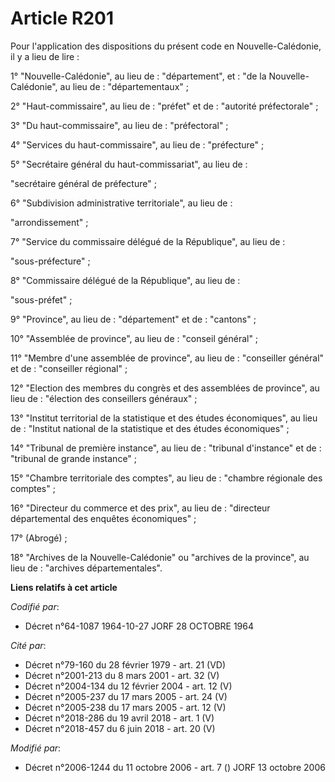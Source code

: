 # Article R201

Pour l'application des dispositions du présent code en Nouvelle-Calédonie, il y a lieu de lire :

1° "Nouvelle-Calédonie", au lieu de : "département", et : "de la Nouvelle-Calédonie", au lieu de : "départementaux" ;

2° "Haut-commissaire", au lieu de : "préfet" et de : "autorité préfectorale" ;

3° "Du haut-commissaire", au lieu de : "préfectoral" ;

4° "Services du haut-commissaire", au lieu de : "préfecture" ;

5° "Secrétaire général du haut-commissariat", au lieu de :

"secrétaire général de préfecture" ;

6° "Subdivision administrative territoriale", au lieu de :

"arrondissement" ;

7° "Service du commissaire délégué de la République", au lieu de :

"sous-préfecture" ;

8° "Commissaire délégué de la République", au lieu de :

"sous-préfet" ;

9° "Province", au lieu de : "département" et de : "cantons" ;

10° "Assemblée de province", au lieu de : "conseil général" ;

11° "Membre d'une assemblée de province", au lieu de : "conseiller général" et de : "conseiller régional" ;

12° "Election des membres du congrès et des assemblées de province", au lieu de : "élection des conseillers généraux" ;

13° "Institut territorial de la statistique et des études économiques", au lieu de : "Institut national de la statistique et
des études économiques" ;

14° "Tribunal de première instance", au lieu de : "tribunal d'instance" et de : "tribunal de grande instance" ;

15° "Chambre territoriale des comptes", au lieu de : "chambre régionale des comptes" ;

16° "Directeur du commerce et des prix", au lieu de : "directeur départemental des enquêtes économiques" ;

17° (Abrogé) ;

18° "Archives de la Nouvelle-Calédonie" ou "archives de la province", au lieu de : "archives départementales".

**Liens relatifs à cet article**

_Codifié par_:

  - Décret n°64-1087 1964-10-27 JORF 28 OCTOBRE 1964

_Cité par_:

  - Décret n°79-160 du 28 février 1979 - art. 21 (VD)
  - Décret n°2001-213 du 8 mars 2001 - art. 32 (V)
  - Décret n°2004-134 du 12 février 2004 - art. 12 (V)
  - Décret n°2005-237 du 17 mars 2005 - art. 24 (V)
  - Décret n°2005-238 du 17 mars 2005 - art. 12 (V)
  - Décret n°2018-286 du 19 avril 2018 - art. 1 (V)
  - Décret n°2018-457 du 6 juin 2018 - art. 20 (V)

_Modifié par_:

  - Décret n°2006-1244 du 11 octobre 2006 - art. 7 () JORF 13 octobre 2006
